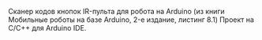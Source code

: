 Сканер кодов кнопок IR-пульта для робота на Arduino (из книги Мобильные роботы на базе Arduino, 2-е издание, листинг 8.1)
Проект на С/С++ для Arduino IDE.

